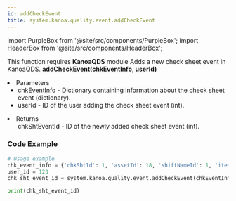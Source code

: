 ```yaml
---
id: addCheckEvent
title: system.kanoa.quality.event.addCheckEvent
---
```


import PurpleBox from '@site/src/components/PurpleBox';
import HeaderBox from '@site/src/components/HeaderBox';

<PurpleBox>This function requires <b>KanoaQDS</b> module</PurpleBox>
<HeaderBox header="Description">Adds a new check sheet event in KanoaQDS.</HeaderBox>
<HeaderBox header="Syntax">
    <b>addCheckEvent(chkEventInfo, userId)</b>
    <li> Parameters <br />
        <ul>
            <li>chkEventInfo - Dictionary containing information about the check sheet event (dictionary).</li>
            <li>userId - ID of the user adding the check sheet event (int).</li>
        </ul>
    </li>
    <li> Returns <br />
        <ul>chkShtEventId - ID of the newly added check sheet event (int).</ul>
    </li>
</HeaderBox>

### Code Example
```python
# Usage example
chk_event_info = {'chkShtId': 1, 'assetId': 18, 'shiftNameId': 1, 'itemId': 5, 'chkShtTriggerId': 3, 'chkShtStateId': 8, 'comment': None, 'scheduledDate': somedate}
user_id = 123
chk_sht_event_id = system.kanoa.quality.event.addCheckEvent(chkEventInfo=chk_event_info, userId=user_id)

print(chk_sht_event_id)